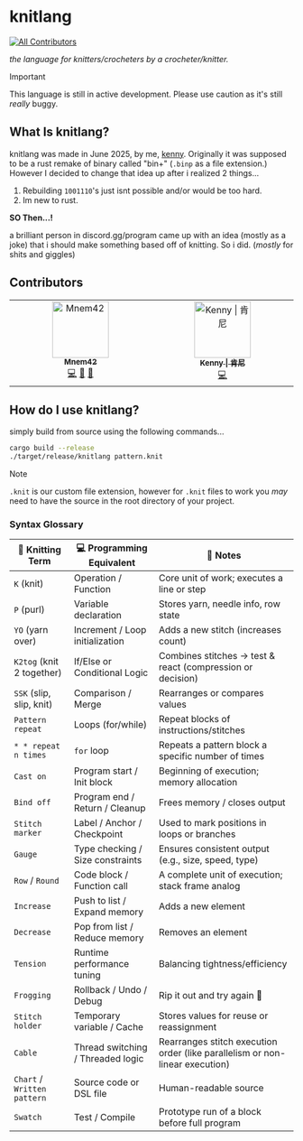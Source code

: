 # knitlang
<!-- ALL-CONTRIBUTORS-BADGE:START - Do not remove or modify this section -->
[![All Contributors](https://img.shields.io/badge/all_contributors-2-orange.svg?style=flat-square)](#contributors-)
<!-- ALL-CONTRIBUTORS-BADGE:END -->

*the language for knitters/crocheters by a crocheter/knitter.*

> [!IMPORTANT]
> This language is still in active development. Please use caution as it's still *really* buggy.

## What Is knitlang?

knitlang was made in June 2025, by me, [kenny](https://github.com/nonbinarybyte). Originally it was supposed to be a rust remake of binary called "bin+" (`.binp` as a file extension.) However I decided to change that idea up after i realized 2 things...

1. Rebuilding `1001110`'s just isnt possible and/or would be too hard.
2. Im new to rust.

**SO Then...!**

a brilliant person in discord.gg/program came up with an idea (mostly as a joke) that i should make something based off of knitting. So i did. (*mostly* for shits and giggles)

## Contributors

<!-- ALL-CONTRIBUTORS-LIST:START - Do not remove or modify this section -->
<!-- prettier-ignore-start -->
<!-- markdownlint-disable -->
<table>
  <tbody>
    <tr>
      <td align="center" valign="top" width="14.28%"><a href="https://github.com/Mnem42"><img src="https://avatars.githubusercontent.com/u/177770058?v=4?s=100" width="100px;" alt="Mnem42"/><br /><sub><b>Mnem42</b></sub></a><br /><a href="https://github.com/nonbinarybyte/knitlang/commits?author=Mnem42" title="Code">💻</a> <a href="#maintenance-Mnem42" title="Maintenance">🚧</a> <a href="#ideas-Mnem42" title="Ideas, Planning, & Feedback">🤔</a></td>
      <td align="center" valign="top" width="14.28%"><a href="https://www.nonbinarybyte.com/"><img src="https://avatars.githubusercontent.com/u/184435682?v=4?s=100" width="100px;" alt="Kenny &#124; 肯尼"/><br /><sub><b>Kenny &#124; 肯尼</b></sub></a><br /><a href="https://github.com/nonbinarybyte/knitlang/commits?author=nonbinarybyte" title="Code">💻</a></td>
    </tr>
  </tbody>
</table>

<!-- markdownlint-restore -->
<!-- prettier-ignore-end -->

<!-- ALL-CONTRIBUTORS-LIST:END -->
<!-- prettier-ignore-start -->
<!-- markdownlint-disable -->

<!-- markdownlint-restore -->
<!-- prettier-ignore-end -->

<!-- ALL-CONTRIBUTORS-LIST:END -->

## How do I use knitlang?

simply build from source using the following commands...

```bash
cargo build --release
./target/release/knitlang pattern.knit
```

> [!NOTE]
> `.knit` is our custom file extension, however for `.knit` files to work you *may* need to have the source in the root directory of your project.

### Syntax Glossary

| 🧵 Knitting Term            | 💻 Programming Equivalent         | 💬 Notes                                                                     |
| --------------------------- | --------------------------------- | ---------------------------------------------------------------------------- |
| `K` (knit)                  | Operation / Function              | Core unit of work; executes a line or step                                   |
| `P` (purl)                  | Variable declaration              | Stores yarn, needle info, row state                                          |
| `YO` (yarn over)            | Increment / Loop initialization   | Adds a new stitch (increases count)                                          |
| `K2tog` (knit 2 together)   | If/Else or Conditional Logic      | Combines stitches → test & react (compression or decision)                   |
| `SSK` (slip, slip, knit)    | Comparison / Merge                | Rearranges or compares values                                                |
| `Pattern repeat`            | Loops (for/while)                 | Repeat blocks of instructions/stitches                                       |
| `* * repeat n times`        | `for` loop                        | Repeats a pattern block a specific number of times                           |
| `Cast on`                   | Program start / Init block        | Beginning of execution; memory allocation                                    |
| `Bind off`                  | Program end / Return / Cleanup    | Frees memory / closes output                                                 |
| `Stitch marker`             | Label / Anchor / Checkpoint       | Used to mark positions in loops or branches                                  |
| `Gauge`                     | Type checking / Size constraints  | Ensures consistent output (e.g., size, speed, type)                          |
| `Row` / `Round`             | Code block / Function call        | A complete unit of execution; stack frame analog                             |
| `Increase`                  | Push to list / Expand memory      | Adds a new element                                                           |
| `Decrease`                  | Pop from list / Reduce memory     | Removes an element                                                           |
| `Tension`                   | Runtime performance tuning        | Balancing tightness/efficiency                                               |
| `Frogging`                  | Rollback / Undo / Debug           | Rip it out and try again 🐸                                                  |
| `Stitch holder`             | Temporary variable / Cache        | Stores values for reuse or reassignment                                      |
| `Cable`                     | Thread switching / Threaded logic | Rearranges stitch execution order (like parallelism or non-linear execution) |
| `Chart` / `Written pattern` | Source code or DSL file           | Human-readable source                                                        |
| `Swatch`                    | Test / Compile                    | Prototype run of a block before full program                                 |
